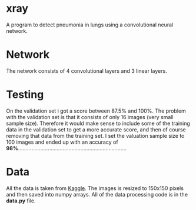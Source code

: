 # xray
A program to detect pneumonia in lungs using a convolutional neural network.
# Network
The network consists of 4 convolutional layers and 3 linear layers. 
# Testing
On the validation set i got a score between 87.5% and 100%. The problem with the validation set is that it consists of only 16 images (very small sample size). Therefore it would make sense to include some of the training data in the validation set to get a more accurate score, and then of course removing that data from the training set. I set the valuation sample size to 100 images and ended up with an accuracy of **98%**.........................................................................

# Data  
All the data is taken from [Kaggle](https://www.kaggle.com/datasets/paultimothymooney/chest-xray-pneumonia). The images is resized to 150x150 pixels and then saved into numpy arrays. All of the data processing code is in the **data.py** file.     
